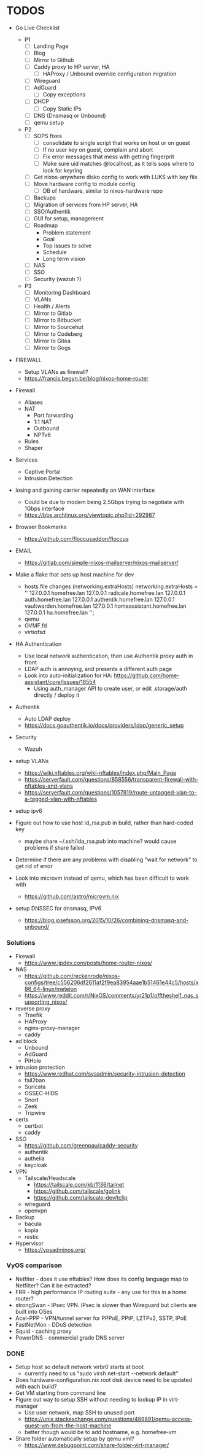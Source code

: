 TODOS
=====

* Go Live Checklist
  * P1
    * [ ] Landing Page
    * [ ] Blog
    * [ ] Mirror to Github
    * [ ] Caddy proxy to HP server, HA
      * [ ] HAProxy / Unbound override configuration migration
    * [ ] Wireguard
    * [ ] AdGuard
      * [ ] Copy exceptions
    * [ ] DHCP
      * [ ] Copy Static IPs
    * [ ] DNS (Dnsmasq or Unbound)
    * [ ] qemu setup
  * P2
    * [ ] SOPS fixes
      * [ ] consolidate to single script that works on host or on guest
      * [ ] If no user key on guest, complain and abort
      * [ ] Fix error messages that mess with getting fingerprit
      * [ ] Make sure uid matches <curruser>@localhost, as it tells sops where to look for keyring
    * [ ] Get nixos-anywhere disko config to work with LUKS with key file
    * [ ] Move hardware config to module config
      * [ ] DB of hardware, similar to nixos-hardware repo
    * [ ] Backups
    * [ ] Migration of services from HP server, HA
    * [ ] SSO/Authentik
    * [ ] GUI for setup, management
    * [ ] Roadmap
      * Problem statement
      * Goal
      * Top issues to solve
      * Schedule
      * Long term vision
    * [ ] NAS
    * [ ] SSO
    * [ ] Security (wazuh ?)
  * P3
    * [ ] Monitoring Dashboard
    * [ ] VLANs
    * [ ] Health / Alerts
    * [ ] Mirror to Gitlab
    * [ ] Mirror to Bitbucket
    * [ ] Mirror to Sourcehut
    * [ ] Mirror to Codeberg
    * [ ] Mirror to Gitea
    * [ ] Mirror to Gogs

* FIREWALL
  * Setup VLANs as firewall?
  * https://francis.begyn.be/blog/nixos-home-router

* Firewall
  * Aliases
  * NAT
    * Port forwarding
    * 1:1 NAT
    * Outbound
    * NPTv6
  * Rules
  * Shaper
* Services
  * Captive Portal
  * Intrusion Detection

* losing and gaining carrier repeatedly on WAN interface
  * Could be due to modem being 2.5Gbps trying to negotiate with 1Gbps interface
  * https://bbs.archlinux.org/viewtopic.php?id=292987

* Browser Bookmarks
  * https://github.com/floccusaddon/floccus

* EMAIL
  * https://gitlab.com/simple-nixos-mailserver/nixos-mailserver/

* Make a flake that sets up host machine for dev
  * hosts file changes (networking.extraHosts)
      networking.extraHosts = ''
        127.0.0.1 homefree.lan
        127.0.0.1 radicale.homefree.lan
        127.0.0.1 auth.homefree.lan
        127.0.0.1 authentik.homefree.lan
        127.0.0.1 vaultwarden.homefree.lan
        127.0.0.1 homeassistant.homefree.lan
        127.0.0.1 ha.homefree.lan
      '';
  * qemu
  * OVMF.fd
  * virtiofsd
* HA Authentication
  * Use local network authentication, then use Authentik proxy auth in front
  * LDAP auth is annoying, and presents a different auth page
  * Look into auto-initialization for HA: https://github.com/home-assistant/core/issues/16554
    * Using auth_manager API to create user, or edit .storage/auth directly / deploy it
* Authentik
  * Auto LDAP deploy
  * https://docs.goauthentik.io/docs/providers/ldap/generic_setup
* Security
  * Wazuh
* setup VLANs
  * https://wiki.nftables.org/wiki-nftables/index.php/Main_Page
  * https://serverfault.com/questions/858556/transparent-firewall-with-nftables-and-vlans
  * https://serverfault.com/questions/1057819/route-untagged-vlan-to-a-tagged-vlan-with-nftables
* setup ipv6
* Figure out how to use host id_rsa.pub in build, rather than hard-coded key
  * maybe share ~/.ssh/ida_rsa.pub into machine? would cause problems if share failed
* Determine if there are any problems with disabling "wait for network" to get rid of error
* Look into microvm instead of qemu, which has been difficult to work with
  * https://github.com/astro/microvm.nix
* setup DNSSEC for dnsmasq, IPV6
  * https://blog.josefsson.org/2015/10/26/combining-dnsmasq-and-unbound/

### Solutions
* Firewall
  * https://www.jjpdev.com/posts/home-router-nixos/
* NAS
  * https://github.com/reckenrode/nixos-configs/tree/c556206df2611af2f9ea83954aae1b51461e44c5/hosts/x86_64-linux/meteion
  * https://www.reddit.com/r/NixOS/comments/yr21p1/offtheshelf_nas_supporting_nixos/
* reverse proxy
  * Traefik
  * HAProxy
  * nginx-proxy-manager
  * caddy
* ad block
  * Unbound
  * AdGuard
  * PiHole
* intrusion protection
  * https://www.redhat.com/sysadmin/security-intrusion-detection
  * fail2ban
  * Suricata
  * OSSEC-HIDS
  * Snort
  * Zeek
  * Tripwire
* certs
  * certbot
  * caddy
* SSO
  * https://github.com/greenpau/caddy-security
  * authentik
  * authelia
  * keycloak
* VPN
  * Tailscale/Headscale
    * https://tailscale.com/kb/1136/tailnet
    * https://github.com/tailscale/golink
    * https://github.com/tailscale-dev/tclip
  * wireguard
  * openvpn
* Backup
  * bacula
  * kopia
  * restic
* Hypervisor
  * https://vpsadminos.org/

### VyOS comparison

* Netfiter - does it use nftables? How does its config language map to Netfilter? Can it be extracted?
* FRR - high performance IP routing suite - any use for this in a home router?
* strongSwan - IPsec VPN. IPsec is slower than Wireguard but clients are built into OSes
* Acel-PPP - VPN/tunnel server for PPPoE, PPtP, L2TPv2, SSTP, IPoE
* FastNetMon - DDoS detection
* Squid - caching proxy
* PowerDNS - commercial grade DNS server

### DONE

* Setup host so default network virbr0 starts at boot
  * currently need to us "sudo virsh net-start --network default"
* Does hardware-configuration.nix root disk device need to be updated with each build?
* Get VM starting from command line
* Figure out way to setup SSH without needing to lookup IP in virt-manager
  * Use user network, map SSH to unused port
  * https://unix.stackexchange.com/questions/489891/qemu-access-guest-vm-from-the-host-machine
  * better though would be to add hostname, e.g. homefree-vm
* Share folder automatically setup by qemu xml?
  * https://www.debugpoint.com/share-folder-virt-manager/
